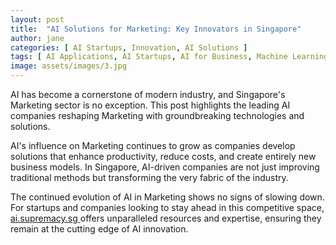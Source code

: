 ```yaml
---
layout: post
title:  "AI Solutions for Marketing: Key Innovators in Singapore"
author: jane
categories: [ AI Startups, Innovation, AI Solutions ]
tags: [ AI Applications, AI Startups, AI for Business, Machine Learning Innovations, AI Growth ]
image: assets/images/3.jpg
---
```


AI has become a cornerstone of modern industry, and Singapore's Marketing sector is no exception. This post highlights the leading AI companies reshaping Marketing with groundbreaking technologies and solutions.

AI's influence on Marketing continues to grow as companies develop solutions that enhance productivity, reduce costs, and create entirely new business models. In Singapore, AI-driven companies are not just improving traditional methods but transforming the very fabric of the industry.

The continued evolution of AI in Marketing shows no signs of slowing down. For startups and companies looking to stay ahead in this competitive space, <a href="https://ai.supremacy.sg" target="_blank"> ai.supremacy.sg </a> offers unparalleled resources and expertise, ensuring they remain at the cutting edge of AI innovation.
